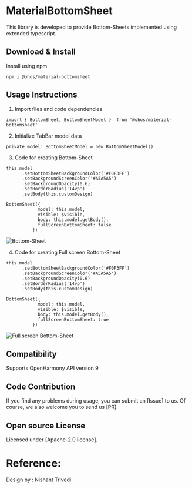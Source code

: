 # MaterialBottomSheet

This library is developed to provide Bottom-Sheets implemented using extended typescript.

## Download & Install

Install using npm

```npm i @ohos/material-bottomsheet```

## Usage Instructions

1. Import files and code dependencies

```ets
import { BottomSheet, BottomSheetModel }  from '@ohos/material-bottomsheet'
```

2. Initialize TabBar model data

```
private model: BottomSheetModel = new BottomSheetModel()
```

3. Code for creating Bottom-Sheet

```
this.model
      .setBottomSheetBackgroundColor('#F0F3FF')
      .setBackgroundScreenColor('#A5A5A5')
      .setBackgroundOpacity(0.6)
      .setBorderRadius('14vp')
      .setBody(this.customDesign)
      
BottomSheet({
            model: this.model,
            visible: $visible,
            body: this.model.getBody(),
            fullScreenBottomSheet: false
          })
```
![Bottom-Sheet](https://user-images.githubusercontent.com/82766420/178322478-828a9a08-19f6-445b-b32e-59a69cbeed1d.png)

4. Code for creating Full screen Bottom-Sheet

```
this.model
      .setBottomSheetBackgroundColor('#F0F3FF')
      .setBackgroundScreenColor('#A5A5A5')
      .setBackgroundOpacity(0.6)
      .setBorderRadius('14vp')
      .setBody(this.customDesign)
 
BottomSheet({
            model: this.model,
            visible: $visible,
            body: this.model.getBody(),
            fullScreenBottomSheet: true
          })
```
![Full screen Bottom-Sheet](https://user-images.githubusercontent.com/82766420/178322411-82e10531-ade4-4e18-a3aa-19157dcede3a.png)

## Compatibility

Supports OpenHarmony API version 9

## Code Contribution

If you find any problems during usage, you can submit an [Issue] to us. Of course, we also welcome you to send us [PR].

## Open source License

Licensed under [Apache-2.0 license].

# Reference:

Design by : Nishant Trivedi
